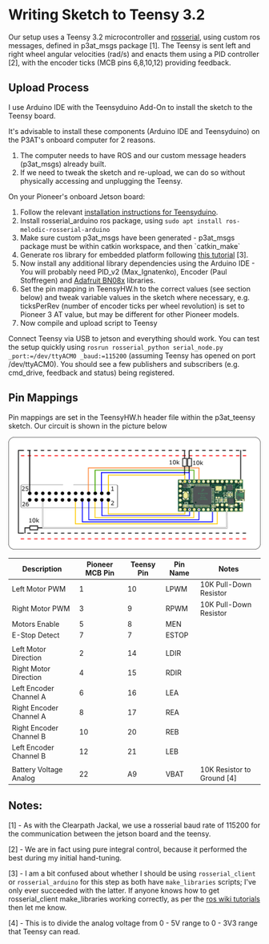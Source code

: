# Writing Sketch to Teensy 3.2

Our setup uses a Teensy 3.2 microcontroller and [rosserial](http://wiki.ros.org/rosserial), using custom ros messages, defined in p3at_msgs package [1]. The Teensy is sent left and right wheel angular velocities (rad/s) and enacts them using a PID controller [2], with the encoder ticks (MCB pins 6,8,10,12) providing feedback.

## Upload Process

I use Arduino IDE with the Teensyduino Add-On to install the sketch to the Teensy board. 

It's advisable to install these components (Arduino IDE and Teensyduino) on the P3AT's onboard computer for 2 reasons. 

<ol>
  <li>The computer needs to have ROS and our custom message headers (p3at_msgs) already built.</li>
  <li>If we need to tweak the sketch and re-upload, we can do so without physically accessing and unplugging the Teensy.</li>
</ol>

On your Pioneer's onboard Jetson board:
<ol>
  <li>Follow the relevant <a href="https://www.pjrc.com/teensy/td_download.html">installation instructions for Teensyduino</a>. </li>
  <li>Install rosserial_arduino ros package, using <code>sudo apt install ros-melodic-rosserial-arduino</code></li>
  <li>Make sure custom p3at_msgs have been generated - p3at_msgs package must be within catkin workspace, and then `catkin_make`</li>
  <li>Generate ros library for embedded platform following <a href="http://wiki.ros.org/rosserial_arduino/Tutorials/Arduino%20IDE%20Setup">this tutorial</a> [3].</li>
  <li>Now install any additional library dependencies using the Arduino IDE - You will probably need PID_v2 (Max_Ignatenko), Encoder (Paul Stoffregen) and <a href="https://learn.adafruit.com/adafruit-9-dof-orientation-imu-fusion-breakout-bno085/arduino">Adafruit BN08x</a> libraries.</li>
  <li>Set the pin mapping in TeensyHW.h to the correct values (see section below) and tweak variable values in the sketch where necessary, e.g. ticksPerRev (number of encoder ticks per wheel revolution) is set to Pioneer 3 AT value, but may be different for other Pioneer models. </li>
  <li>Now compile and upload script to Teensy</li>
</ol>

Connect Teensy via USB to jetson and everything should work. You can test the setup quickly using `rosrun rosserial_python serial_node.py _port:=/dev/ttyACM0 _baud:=115200` (assuming Teensy has opened on port /dev/ttyACM0). You should see a few publishers and subscribers (e.g. cmd_drive, feedback and status) being registered. 



## Pin Mappings

Pin mappings are set in the TeensyHW.h header file within the p3at_teensy sketch. Our circuit is shown in the picture below 

<img src="https://github.com/Gregory-Baker/p3at/blob/main/p3at_resources/images/p3at_teensy_mcb_hookup_v2.png" alt="Teensy <-> Pioneer MCB Circuit" width="600"/>

| Description       | Pioneer MCB Pin | Teensy Pin  | Pin Name    | Notes         |
| ----              | ----            | ----        | ----        | ----          |
| Left Motor PWM    | 1               | 10          | LPWM        | 10K Pull-Down Resistor |
| Right Motor PWM   | 3               | 9           | RPWM        | 10K Pull-Down Resistor |
| Motors Enable     | 5               | 8           | MEN         | |
| E-Stop Detect     | 7               | 7           | ESTOP       | |
| | | |
| Left Motor Direction    | 2           | 14          | LDIR        | |
| Right Motor Direction   | 4           | 15          | RDIR        | |
| Left Encoder Channel A  | 6           | 16          | LEA         | |
| Right Encoder Channel A | 8           | 17          | REA         | |
| Right Encoder Channel B | 10          | 20          | REB         | |
| Left Encoder Channel B  | 12          | 21          | LEB         | |
| | | |
| Battery Voltage Analog  | 22          | A9          | VBAT        | 10K Resistor to Ground [4] |

## Notes:

[1] - As with the Clearpath Jackal, we use a rosserial baud rate of 115200 for the communication between the jetson board and the teensy.

[2] - We are in fact using pure integral control, because it performed the best during my initial hand-tuning.

[3] - I am a bit confused about whether I should be using <code>rosserial_client</code> or <code>rosserial_arduino</code> for this step as both have `make_libraries` scripts; I've only ever succeeded with the latter. If anyone knows how to get rosserial_client make_libraries working correctly, as per the [ros wiki tutorials](http://wiki.ros.org/rosserial_arduino/Tutorials/Adding%20Custom%20Message) then let me know.

[4] - This is to divide the analog voltage from 0 - 5V range to 0 - 3V3 range that Teensy can read.
